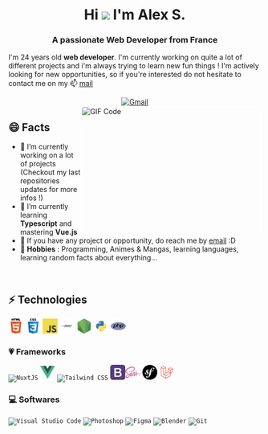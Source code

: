 
<h1 align="center">Hi <img src="https://media.giphy.com/media/hvRJCLFzcasrR4ia7z/giphy.gif" width="25px"> I'm Alex S.</h1>
<h3 align="center">A passionate Web Developer from France</h3>

I'm 24 years old **web developer**. I'm currently working on quite a lot of different projects and 
i'm always trying to learn new fun things ! I'm actively looking for new opportunities, so if you're interested
do not hesitate to contact me on my 📫 [mail](mailto:salimalexo@gmail.com)

<div align="center"><a href="mailto:salimalexo@gmail.com"><img alt="Gmail" src="https://img.shields.io/badge/Gmail-D14836?style=for-the-badge&logo=gmail&logoColor=white" /></a></div>

<img align="right" alt="GIF Code" src="https://cdn.dribbble.com/users/132194/screenshots/3143314/codingdribbble.gif" style="border: 2px solid white; border-radius:5px" height="250" width="355"/>

## 😄 Facts
- 🔭 I’m currently working on a lot of projects (Checkout my last repositories updates for more infos !)
- 🌱 I’m currently learning  **Typescript** and mastering **Vue.js**
- 💼 If you have any project or opportunity, do reach me by [email](mailto:salimalexo@gmail.com) :D
- 🤘 **Hobbies** : Programming, Animes & Mangas, learning languages, learning random facts about everything...

<br>

## ⚡ Technologies
<code><img height="30" src="https://raw.githubusercontent.com/github/explore/80688e429a7d4ef2fca1e82350fe8e3517d3494d/topics/html/html.png" title="HTML"></code>
<code><img height="30" src="https://raw.githubusercontent.com/github/explore/80688e429a7d4ef2fca1e82350fe8e3517d3494d/topics/css/css.png" title="CSS"></code>
<code><img height="30" src="https://raw.githubusercontent.com/github/explore/80688e429a7d4ef2fca1e82350fe8e3517d3494d/topics/javascript/javascript.png" title="Javascript"></code>
<code><img height="30" src="https://raw.githubusercontent.com/github/explore/80688e429a7d4ef2fca1e82350fe8e3517d3494d/topics/jquery/jquery.png" title="jQuery"></code>
<code><img height="30" src="https://raw.githubusercontent.com/github/explore/80688e429a7d4ef2fca1e82350fe8e3517d3494d/topics/nodejs/nodejs.png" title="NodeJS"></code>
<code><img height="30" src="https://raw.githubusercontent.com/github/explore/80688e429a7d4ef2fca1e82350fe8e3517d3494d/topics/python/python.png" title="Python"></code>
<code><img height="30" src="https://raw.githubusercontent.com/github/explore/ccc16358ac4530c6a69b1b80c7223cd2744dea83/topics/php/php.png" title="PHP"></code>

### 💗 Frameworks
<code><img height="30" src="https://avatars.githubusercontent.com/u/23360933?s=200&v=4" title="NuxtJS"></code>
<code><img height="30" src="https://raw.githubusercontent.com/github/explore/80688e429a7d4ef2fca1e82350fe8e3517d3494d/topics/vue/vue.png" title="VueJS"></code>
<code><img height="30" src="https://static-00.iconduck.com/assets.00/tailwind-css-icon-512x307-1v56l8ed.png" title="Tailwind CSS"></code>
<code><img height="30" src="https://raw.githubusercontent.com/github/explore/80688e429a7d4ef2fca1e82350fe8e3517d3494d/topics/bootstrap/bootstrap.png" title="Bootstrap"></code><code><img height="30" src="https://raw.githubusercontent.com/github/explore/80688e429a7d4ef2fca1e82350fe8e3517d3494d/topics/sass/sass.png" title="SASS"></code>
<code><img height="30" src="https://raw.githubusercontent.com/github/explore/d0c5a5e31e1776ad62379ef5f6b703bcf107d3a3/topics/symfony/symfony.png" title="Symfony"></code>
<code><img height="30" src="https://raw.githubusercontent.com/github/explore/56a826d05cf762b2b50ecbe7d492a839b04f3fbf/topics/laravel/laravel.png" title="Laravel"></code>

### 💻 Softwares
<code><img height="30" src="https://upload.wikimedia.org/wikipedia/commons/thumb/9/9a/Visual_Studio_Code_1.35_icon.svg/2048px-Visual_Studio_Code_1.35_icon.svg.png" title="Visual Studio Code"></code>
<code><img height="30" src="https://encrypted-tbn0.gstatic.com/images?q=tbn:ANd9GcTtwktLwEnnPydrOMjoLAYh3qlNBN-Rh5Ek_nKIRfpebtXPpyl1WN5uBj3Iut7U8syoNqw&usqp=CAU" title="Photoshop"></code>
<code><img height="30" src="https://upload.wikimedia.org/wikipedia/commons/3/33/Figma-logo.svg" title="Figma"></code>
<code><img height="30" src="https://findicons.com/files/icons/1007/crystal_like/256/blender.png" title="Blender"></code>
<code><img height="30" src="https://upload.wikimedia.org/wikipedia/commons/thumb/3/3f/Git_icon.svg/1024px-Git_icon.svg.png" title="Git"></code>

